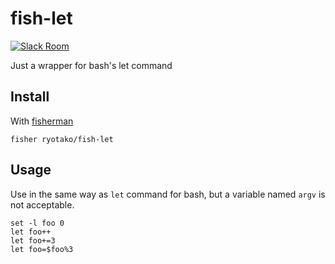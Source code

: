 # fish-let

[![Slack Room][slack-badge]][slack-link]

Just a wrapper for bash's let command

## Install

With [fisherman]

```
fisher ryotako/fish-let
```

## Usage

Use in the same way as `let` command for bash, but a variable named `argv` is not acceptable.

```fish
set -l foo 0
let foo++
let foo+=3
let foo=$foo%3
```

[slack-link]: https://fisherman-wharf.herokuapp.com
[slack-badge]: https://fisherman-wharf.herokuapp.com/badge.svg
[fisherman]: https://github.com/fisherman/fisherman
